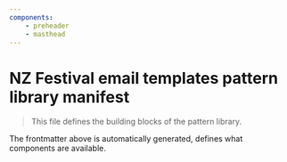 ```yaml
---
components:
    - preheader
    - masthead
---
```


# NZ Festival email templates pattern library manifest

> This file defines the building blocks of the pattern library.

The frontmatter above is automatically generated, defines what components are available.
